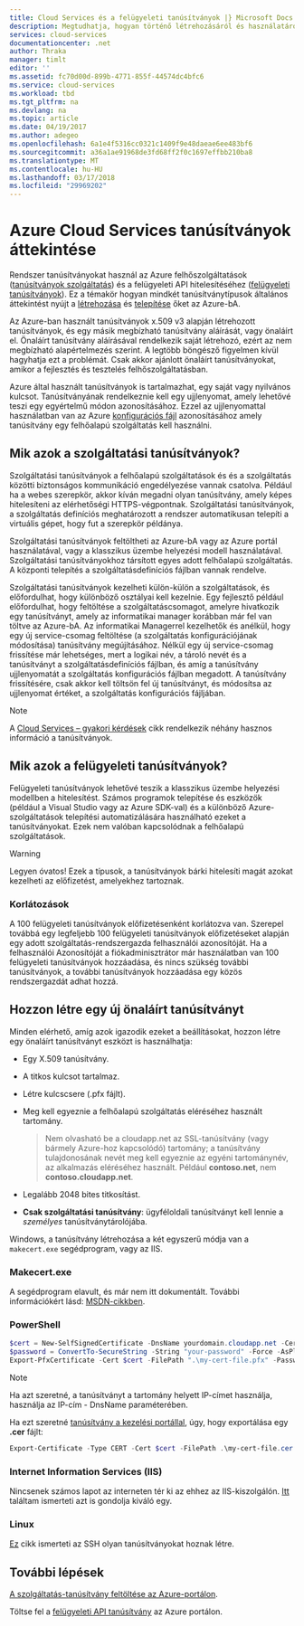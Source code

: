 ```yaml
---
title: Cloud Services és a felügyeleti tanúsítványok |} Microsoft Docs
description: Megtudhatja, hogyan történő létrehozásáról és használatáról a tanúsítványokat a Microsoft Azure
services: cloud-services
documentationcenter: .net
author: Thraka
manager: timlt
editor: ''
ms.assetid: fc70d00d-899b-4771-855f-44574dc4bfc6
ms.service: cloud-services
ms.workload: tbd
ms.tgt_pltfrm: na
ms.devlang: na
ms.topic: article
ms.date: 04/19/2017
ms.author: adegeo
ms.openlocfilehash: 6a1e4f5316cc0321c1409f9e48daeae6ee483bf6
ms.sourcegitcommit: a36a1ae91968de3fd68ff2f0c1697effbb210ba8
ms.translationtype: MT
ms.contentlocale: hu-HU
ms.lasthandoff: 03/17/2018
ms.locfileid: "29969202"
---
```

# <a name="certificates-overview-for-azure-cloud-services"></a>Azure Cloud Services tanúsítványok áttekintése
Rendszer tanúsítványokat használ az Azure felhőszolgáltatások ([tanúsítványok szolgáltatás](#what-are-service-certificates)) és a felügyeleti API hitelesítéséhez ([felügyeleti tanúsítványok](#what-are-management-certificates)). Ez a témakör hogyan mindkét tanúsítványtípusok általános áttekintést nyújt a [létrehozása](#create) és [telepítése](#deploy) őket az Azure-bA.

Az Azure-ban használt tanúsítványok x.509 v3 alapján létrehozott tanúsítványok, és egy másik megbízható tanúsítvány aláírását, vagy önaláírt el. Önaláírt tanúsítvány aláírásával rendelkezik saját létrehozó, ezért az nem megbízható alapértelmezés szerint. A legtöbb böngésző figyelmen kívül hagyhatja ezt a problémát. Csak akkor ajánlott önaláírt tanúsítványokat, amikor a fejlesztés és tesztelés felhőszolgáltatásban. 

Azure által használt tanúsítványok is tartalmazhat, egy saját vagy nyilvános kulcsot. Tanúsítványának rendelkeznie kell egy ujjlenyomat, amely lehetővé teszi egy egyértelmű módon azonosításához. Ezzel az ujjlenyomattal használatban van az Azure [konfigurációs fájl](cloud-services-configure-ssl-certificate-portal.md) azonosításához amely tanúsítvány egy felhőalapú szolgáltatás kell használni. 

## <a name="what-are-service-certificates"></a>Mik azok a szolgáltatási tanúsítványok?
Szolgáltatási tanúsítványok a felhőalapú szolgáltatások és és a szolgáltatás közötti biztonságos kommunikáció engedélyezése vannak csatolva. Például ha a webes szerepkör, akkor kíván megadni olyan tanúsítvány, amely képes hitelesíteni az elérhetőségi HTTPS-végpontnak. Szolgáltatási tanúsítványok, a szolgáltatás definíciós meghatározott a rendszer automatikusan telepíti a virtuális gépet, hogy fut a szerepkör példánya. 

Szolgáltatási tanúsítványok feltöltheti az Azure-bA vagy az Azure portál használatával, vagy a klasszikus üzembe helyezési modell használatával. Szolgáltatási tanúsítványokhoz társított egyes adott felhőalapú szolgáltatás. A központi telepítés a szolgáltatásdefiníciós fájlban vannak rendelve.

Szolgáltatási tanúsítványok kezelheti külön-külön a szolgáltatások, és előfordulhat, hogy különböző osztályai kell kezelnie. Egy fejlesztő például előfordulhat, hogy feltöltése a szolgáltatáscsomagot, amelyre hivatkozik egy tanúsítványt, amely az informatikai manager korábban már fel van töltve az Azure-bA. Az informatikai Managerrel kezelhetők és anélkül, hogy egy új service-csomag feltöltése (a szolgáltatás konfigurációjának módosítása) tanúsítvány megújításához. Nélkül egy új service-csomag frissítése már lehetséges, mert a logikai név, a tároló nevét és a tanúsítványt a szolgáltatásdefiníciós fájlban, és amíg a tanúsítvány ujjlenyomatát a szolgáltatás konfigurációs fájlban megadott. A tanúsítvány frissítésére, csak akkor kell töltsön fel új tanúsítványt, és módosítsa az ujjlenyomat értéket, a szolgáltatás konfigurációs fájljában.

>[!Note]
>A [Cloud Services – gyakori kérdések](cloud-services-faq.md) cikk rendelkezik néhány hasznos információ a tanúsítványok.

## <a name="what-are-management-certificates"></a>Mik azok a felügyeleti tanúsítványok?
Felügyeleti tanúsítványok lehetővé teszik a klasszikus üzembe helyezési modellben a hitelesítést. Számos programok telepítése és eszközök (például a Visual Studio vagy az Azure SDK-val) és a különböző Azure-szolgáltatások telepítési automatizálására használható ezeket a tanúsítványokat. Ezek nem valóban kapcsolódnak a felhőalapú szolgáltatások. 

> [!WARNING]
> Legyen óvatos! Ezek a típusok, a tanúsítványok bárki hitelesíti magát azokat kezelheti az előfizetést, amelyekhez tartoznak. 
> 
> 

### <a name="limitations"></a>Korlátozások
A 100 felügyeleti tanúsítványok előfizetésenként korlátozva van. Szerepel továbbá egy legfeljebb 100 felügyeleti tanúsítványok előfizetéseket alapján egy adott szolgáltatás-rendszergazda felhasználói azonosítóját. Ha a felhasználói Azonosítóját a fiókadminisztrátor már használatban van 100 felügyeleti tanúsítványok hozzáadása, és nincs szükség további tanúsítványok, a további tanúsítványok hozzáadása egy közös rendszergazdát adhat hozzá. 

<a name="create"></a>
## <a name="create-a-new-self-signed-certificate"></a>Hozzon létre egy új önaláírt tanúsítványt
Minden elérhető, amíg azok igazodik ezeket a beállításokat, hozzon létre egy önaláírt tanúsítványt eszközt is használhatja:

* Egy X.509 tanúsítvány.
* A titkos kulcsot tartalmaz.
* Létre kulcscsere (.pfx fájlt).
* Meg kell egyeznie a felhőalapú szolgáltatás eléréséhez használt tartomány.

    > Nem olvasható be a cloudapp.net az SSL-tanúsítvány (vagy bármely Azure-hoz kapcsolódó) tartomány; a tanúsítvány tulajdonosának nevét meg kell egyeznie az egyéni tartománynév, az alkalmazás eléréséhez használt. Például **contoso.net**, nem **contoso.cloudapp.net**.

* Legalább 2048 bites titkosítást.
* **Csak szolgáltatási tanúsítvány**: ügyféloldali tanúsítványt kell lennie a *személyes* tanúsítványtárolójába.

Windows, a tanúsítvány létrehozása a két egyszerű módja van a `makecert.exe` segédprogram, vagy az IIS.

### <a name="makecertexe"></a>Makecert.exe
A segédprogram elavult, és már nem itt dokumentált. További információkért lásd: [MSDN-cikkben](https://msdn.microsoft.com/library/windows/desktop/aa386968).

### <a name="powershell"></a>PowerShell
```powershell
$cert = New-SelfSignedCertificate -DnsName yourdomain.cloudapp.net -CertStoreLocation "cert:\LocalMachine\My" -KeyLength 2048 -KeySpec "KeyExchange"
$password = ConvertTo-SecureString -String "your-password" -Force -AsPlainText
Export-PfxCertificate -Cert $cert -FilePath ".\my-cert-file.pfx" -Password $password
```

> [!NOTE]
> Ha azt szeretné, a tanúsítványt a tartomány helyett IP-címet használja, használja az IP-cím - DnsName paraméterében.


Ha ezt szeretné [tanúsítvány a kezelési portállal](../azure-api-management-certs.md), úgy, hogy exportálása egy **.cer** fájlt:

```powershell
Export-Certificate -Type CERT -Cert $cert -FilePath .\my-cert-file.cer
```

### <a name="internet-information-services-iis"></a>Internet Information Services (IIS)
Nincsenek számos lapot az interneten tér ki az ehhez az IIS-kiszolgálón. [Itt](https://www.sslshopper.com/article-how-to-create-a-self-signed-certificate-in-iis-7.html) találtam ismerteti azt is gondolja kiváló egy. 

### <a name="linux"></a>Linux
[Ez](../virtual-machines/linux/mac-create-ssh-keys.md?toc=%2fazure%2fvirtual-machines%2flinux%2ftoc.json) cikk ismerteti az SSH olyan tanúsítványokat hoznak létre.

## <a name="next-steps"></a>További lépések
[A szolgáltatás-tanúsítvány feltöltése az Azure-portálon](cloud-services-configure-ssl-certificate-portal.md).

Töltse fel a [felügyeleti API tanúsítvány](../azure-api-management-certs.md) az Azure portálon.

